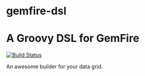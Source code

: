 gemfire-dsl
===========

# A Groovy DSL for GemFire

[![Build Status](https://travis-ci.org/smaldini/gemfire-dsl.png?branch=master)](https://travis-ci.org/smaldini/gemfire-dsl)

An awesome builder for your data grid.
